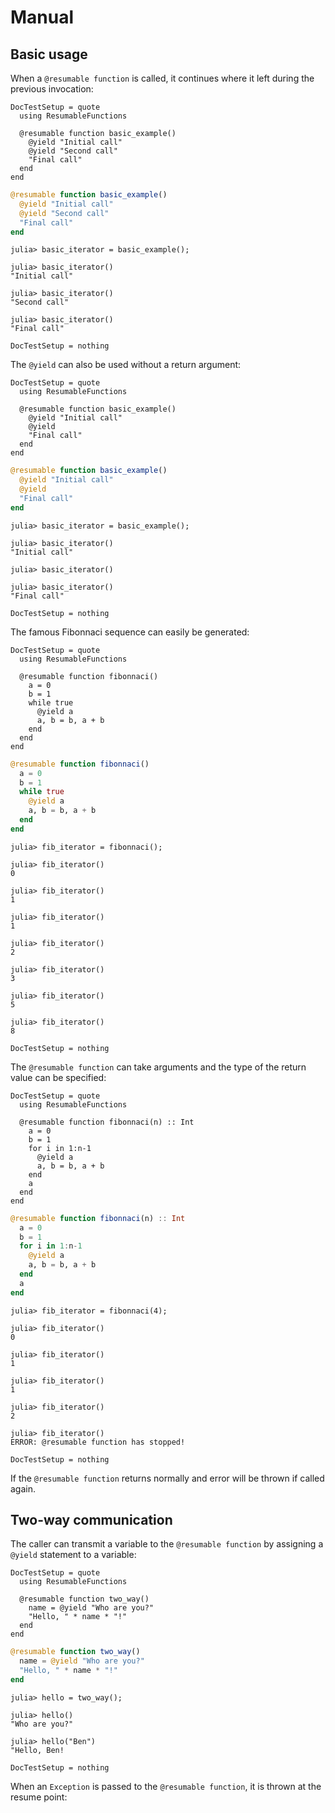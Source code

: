 # Manual

## Basic usage

When a `@resumable function` is called, it continues where it left during the previous invocation:

```@meta
DocTestSetup = quote
  using ResumableFunctions

  @resumable function basic_example()
    @yield "Initial call"
    @yield "Second call"
    "Final call"
  end
end
```

```julia
@resumable function basic_example()
  @yield "Initial call"
  @yield "Second call"
  "Final call"
end
```

```jldoctest
julia> basic_iterator = basic_example();

julia> basic_iterator()
"Initial call"

julia> basic_iterator()
"Second call"

julia> basic_iterator()
"Final call"
```

```@meta
DocTestSetup = nothing
```

The `@yield` can also be used without a return argument:

```@meta
DocTestSetup = quote
  using ResumableFunctions

  @resumable function basic_example()
    @yield "Initial call"
    @yield 
    "Final call"
  end
end
```

```julia
@resumable function basic_example()
  @yield "Initial call"
  @yield 
  "Final call"
end
```

```jldoctest
julia> basic_iterator = basic_example();

julia> basic_iterator()
"Initial call"

julia> basic_iterator()

julia> basic_iterator()
"Final call"
```

```@meta
DocTestSetup = nothing
```

The famous Fibonnaci sequence can easily be generated:
```@meta
DocTestSetup = quote
  using ResumableFunctions

  @resumable function fibonnaci()
    a = 0
    b = 1
    while true
      @yield a
      a, b = b, a + b
    end
  end
end
```

```julia
@resumable function fibonnaci()
  a = 0
  b = 1
  while true
    @yield a
    a, b = b, a + b
  end
end
```

```jldoctest
julia> fib_iterator = fibonnaci();

julia> fib_iterator()
0

julia> fib_iterator()
1

julia> fib_iterator()
1

julia> fib_iterator()
2

julia> fib_iterator()
3

julia> fib_iterator()
5

julia> fib_iterator()
8
```

```@meta
DocTestSetup = nothing
```

The `@resumable function` can take arguments and the type of the return value can be specified:

```@meta
DocTestSetup = quote
  using ResumableFunctions

  @resumable function fibonnaci(n) :: Int
    a = 0
    b = 1
    for i in 1:n-1
      @yield a
      a, b = b, a + b
    end
    a
  end
end
```

```julia
@resumable function fibonnaci(n) :: Int
  a = 0
  b = 1
  for i in 1:n-1
    @yield a
    a, b = b, a + b
  end
  a
end
```

```jldoctest
julia> fib_iterator = fibonnaci(4);

julia> fib_iterator()
0

julia> fib_iterator()
1

julia> fib_iterator()
1

julia> fib_iterator()
2

julia> fib_iterator()
ERROR: @resumable function has stopped!
```

```@meta
DocTestSetup = nothing
```

If the `@resumable function` returns normally and error will be thrown if called again.

## Two-way communication

The caller can transmit a variable to the `@resumable function` by assigning a `@yield` statement to a variable:

```@meta
DocTestSetup = quote
  using ResumableFunctions

  @resumable function two_way()
    name = @yield "Who are you?"
    "Hello, " * name * "!"
  end
end
```

```julia
@resumable function two_way()
  name = @yield "Who are you?"
  "Hello, " * name * "!"
end
```

```jldoctest
julia> hello = two_way();

julia> hello()
"Who are you?"

julia> hello("Ben")
"Hello, Ben!
```

```@meta
DocTestSetup = nothing
```

When an `Exception` is passed to the `@resumable function`, it is thrown at the resume point: